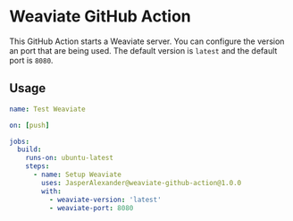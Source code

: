 # Weaviate GitHub Action

This GitHub Action starts a Weaviate server. You can configure the version an port that are being used. The default version is `latest` and the default port is `8080`.

## Usage

```yml
name: Test Weaviate

on: [push]

jobs:
  build:
    runs-on: ubuntu-latest
    steps:
      - name: Setup Weaviate
        uses: JasperAlexander@weaviate-github-action@1.0.0
        with:
          - weaviate-version: 'latest'
          - weaviate-port: 8080
```
